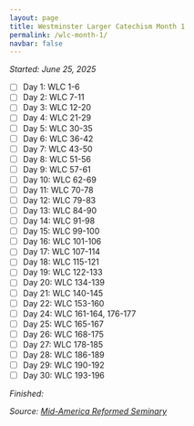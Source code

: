```yaml
---
layout: page
title: Westminster Larger Catechism Month 1
permalink: /wlc-month-1/
navbar: false
---
```


*Started: June 25, 2025*

- [ ] Day 1: WLC 1-6
- [ ] Day 2: WLC 7-11
- [ ] Day 3: WLC 12-20
- [ ] Day 4: WLC 21-29
- [ ] Day 5: WLC 30-35
- [ ] Day 6: WLC 36-42
- [ ] Day 7: WLC 43-50
- [ ] Day 8: WLC 51-56
- [ ] Day 9: WLC 57-61
- [ ] Day 10: WLC 62-69
- [ ] Day 11: WLC 70-78
- [ ] Day 12: WLC 79-83
- [ ] Day 13: WLC 84-90
- [ ] Day 14: WLC 91-98
- [ ] Day 15: WLC 99-100
- [ ] Day 16: WLC 101-106
- [ ] Day 17: WLC 107-114
- [ ] Day 18: WLC 115-121
- [ ] Day 19: WLC 122-133
- [ ] Day 20: WLC 134-139
- [ ] Day 21: WLC 140-145
- [ ] Day 22: WLC 153-160
- [ ] Day 24: WLC 161-164, 176-177
- [ ] Day 25: WLC 165-167
- [ ] Day 26: WLC 168-175
- [ ] Day 27: WLC 178-185
- [ ] Day 28: WLC 186-189
- [ ] Day 29: WLC 190-192
- [ ] Day 30: WLC 193-196

*Finished:*

*Source:* [*Mid-America Reformed Seminary*](https://s3.us-west-1.amazonaws.com/blog.swang.cloud/reformed-standards-monthly.pdf)